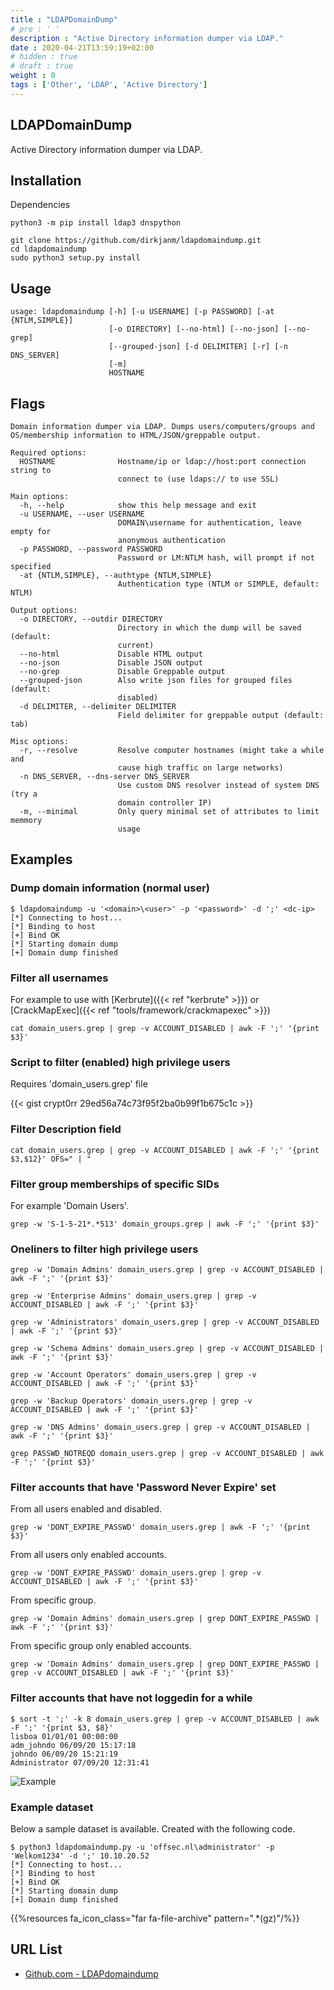 ```yaml
---
title : "LDAPDomainDump"
# pre : ' '
description : "Active Directory information dumper via LDAP."
date : 2020-04-21T13:59:19+02:00
# hidden : true
# draft : true
weight : 0
tags : ['Other', 'LDAP', 'Active Directory']
---
```


## LDAPDomainDump

Active Directory information dumper via LDAP.

## Installation

Dependencies

```plain
python3 -m pip install ldap3 dnspython
```

```plain
git clone https://github.com/dirkjanm/ldapdomaindump.git
cd ldapdomaindump
sudo python3 setup.py install
```

## Usage

```plain
usage: ldapdomaindump [-h] [-u USERNAME] [-p PASSWORD] [-at {NTLM,SIMPLE}]
                      [-o DIRECTORY] [--no-html] [--no-json] [--no-grep]
                      [--grouped-json] [-d DELIMITER] [-r] [-n DNS_SERVER]
                      [-m]
                      HOSTNAME
```

## Flags

```plain
Domain information dumper via LDAP. Dumps users/computers/groups and
OS/membership information to HTML/JSON/greppable output.

Required options:
  HOSTNAME              Hostname/ip or ldap://host:port connection string to
                        connect to (use ldaps:// to use SSL)

Main options:
  -h, --help            show this help message and exit
  -u USERNAME, --user USERNAME
                        DOMAIN\username for authentication, leave empty for
                        anonymous authentication
  -p PASSWORD, --password PASSWORD
                        Password or LM:NTLM hash, will prompt if not specified
  -at {NTLM,SIMPLE}, --authtype {NTLM,SIMPLE}
                        Authentication type (NTLM or SIMPLE, default: NTLM)

Output options:
  -o DIRECTORY, --outdir DIRECTORY
                        Directory in which the dump will be saved (default:
                        current)
  --no-html             Disable HTML output
  --no-json             Disable JSON output
  --no-grep             Disable Greppable output
  --grouped-json        Also write json files for grouped files (default:
                        disabled)
  -d DELIMITER, --delimiter DELIMITER
                        Field delimiter for greppable output (default: tab)

Misc options:
  -r, --resolve         Resolve computer hostnames (might take a while and
                        cause high traffic on large networks)
  -n DNS_SERVER, --dns-server DNS_SERVER
                        Use custom DNS resolver instead of system DNS (try a
                        domain controller IP)
  -m, --minimal         Only query minimal set of attributes to limit memmory
                        usage
```

## Examples

### Dump domain information (normal user)

```plain
$ ldapdomaindump -u '<domain>\<user>' -p '<password>' -d ';' <dc-ip>
[*] Connecting to host...
[*] Binding to host
[+] Bind OK
[*] Starting domain dump
[+] Domain dump finished
```

### Filter all usernames

For example to use with [Kerbrute]({{< ref "kerbrute" >}}) or [CrackMapExec]({{< ref "tools/framework/crackmapexec" >}})

```plain
cat domain_users.grep | grep -v ACCOUNT_DISABLED | awk -F ';' '{print $3}'
```

### Script to filter (enabled) high privilege users

Requires 'domain_users.grep' file

{{< gist crypt0rr 29ed56a74c73f95f2ba0b99f1b675c1c >}}

### Filter Description field

```plain
cat domain_users.grep | grep -v ACCOUNT_DISABLED | awk -F ';' '{print $3,$12}' OFS=" | "  
```

### Filter group memberships of specific SIDs

For example 'Domain Users'.

```plain
grep -w 'S-1-5-21*.*513' domain_groups.grep | awk -F ';' '{print $3}'
```

### Oneliners to filter high privilege users

```plain
grep -w 'Domain Admins' domain_users.grep | grep -v ACCOUNT_DISABLED | awk -F ';' '{print $3}'
```

```plain
grep -w 'Enterprise Admins' domain_users.grep | grep -v ACCOUNT_DISABLED | awk -F ';' '{print $3}'
```

```plain
grep -w 'Administrators' domain_users.grep | grep -v ACCOUNT_DISABLED | awk -F ';' '{print $3}'
```

```plain
grep -w 'Schema Admins' domain_users.grep | grep -v ACCOUNT_DISABLED | awk -F ';' '{print $3}'
```

```plain
grep -w 'Account Operators' domain_users.grep | grep -v ACCOUNT_DISABLED | awk -F ';' '{print $3}'
```

```plain
grep -w 'Backup Operators' domain_users.grep | grep -v ACCOUNT_DISABLED | awk -F ';' '{print $3}'
```

```plain
grep -w 'DNS Admins' domain_users.grep | grep -v ACCOUNT_DISABLED | awk -F ';' '{print $3}'
```

```plain
grep PASSWD_NOTREQD domain_users.grep | grep -v ACCOUNT_DISABLED | awk -F ';' '{print $3}'
```

### Filter accounts that have 'Password Never Expire' set

From all users enabled and disabled.

```plain
grep -w 'DONT_EXPIRE_PASSWD' domain_users.grep | awk -F ';' '{print $3}'
```

From all users only enabled accounts.

```plain
grep -w 'DONT_EXPIRE_PASSWD' domain_users.grep | grep -v ACCOUNT_DISABLED | awk -F ';' '{print $3}'
```

From specific group.

```plain
grep -w 'Domain Admins' domain_users.grep | grep DONT_EXPIRE_PASSWD | awk -F ';' '{print $3}'
```

From specific group only enabled accounts.

```plain
grep -w 'Domain Admins' domain_users.grep | grep DONT_EXPIRE_PASSWD | grep -v ACCOUNT_DISABLED | awk -F ';' '{print $3}'
```

### Filter accounts that have not loggedin for a while

```plain
$ sort -t ';' -k 8 domain_users.grep | grep -v ACCOUNT_DISABLED | awk -F ';' '{print $3, $8}'
lisboa 01/01/01 00:00:00
adm_johndo 06/09/20 15:17:18
johndo 06/09/20 15:21:19
Administrator 07/09/20 12:31:41
```

![Example](images/ldapdomaindump-1.png)

### Example dataset

Below a sample dataset is available. Created with the following code.

```plain
$ python3 ldapdomaindump.py -u 'offsec.nl\administrator' -p 'Welkom1234' -d ';' 10.10.20.52
[*] Connecting to host...
[*] Binding to host
[+] Bind OK
[*] Starting domain dump
[+] Domain dump finished
```

{{%resources fa_icon_class="far fa-file-archive" pattern=".*(gz)"/%}}

## URL List

- [Github.com - LDAPdomaindump](https://github.com/dirkjanm/ldapdomaindump)

